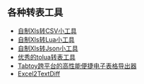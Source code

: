 ## 各种转表工具  

* [自制Xls转CSV小工具](./xls2csv)  
* [自制Xls转Lua小工具](./Xls2Lua)  
* [自制Xls转Json小工具](./xls2json)    
* [优秀的tolua转表工具](https://github.com/zhangqi-ulua/XlsxToLua)   
* [Tabtoy跨平台的高性能便捷电子表格导出器](https://lab.uwa4d.com/lab/5c26dbc072745c25a8e40d04)  
* [Excel2TextDiff](https://github.com/focus-creative-games/Excel2TextDiff)  
